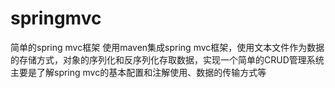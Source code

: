 # springmvc
简单的spring mvc框架
使用maven集成spring mvc框架，使用文本文件作为数据的存储方式，对象的序列化和反序列化存取数据，实现一个简单的CRUD管理系统
主要是了解spring mvc的基本配置和注解使用、数据的传输方式等